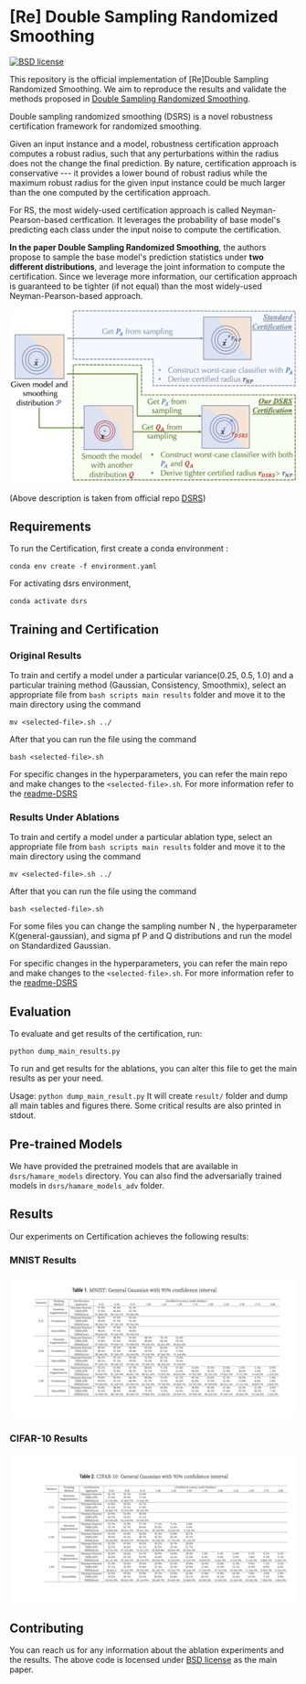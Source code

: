 # [Re] Double Sampling Randomized Smoothing

[![BSD license](https://img.shields.io/badge/License-BSD-blue.svg)](https://opensource.org/licenses/BSD-3-Clause)

This repository is the official implementation of [Re]Double Sampling Randomized Smoothing. We aim to reproduce the results and validate the methods proposed in [Double Sampling Randomized Smoothing](https://arxiv.org/abs/2206.07912).

Double sampling randomized smoothing (DSRS) is a novel robustness certification framework for randomized smoothing. 

Given an input instance and a model, robustness certification approach computes a robust radius, such that any perturbations within the radius does not the change the final prediction. By nature, certification approach is conservative --- it provides a lower bound of robust radius while the maximum robust radius for the given input instance could be much larger than the one computed by the certification approach.

For RS, the most widely-used certification approach is called Neyman-Pearson-based certfication. It leverages the probability of base model's predicting each class under the input noise to compute the certification.

**In the paper Double Sampling Randomized Smoothing**, the authors propose to sample the base model's prediction statistics under **two different distributions**, and leverage the joint information to compute the certification. Since we leverage more information, our certification approach is guaranteed to be tighter (if not equal) than the most widely-used Neyman-Pearson-based approach.

![High-Level Illustration of DSRS](dsrs/readme_fig/overall_pipeline.png)

(Above description is taken from official repo [DSRS](https://github.com/llylly/DSRS))

## Requirements

To run the Certification, first create a conda environment :

```setup
conda env create -f environment.yaml
```
For activating dsrs environment,
```
conda activate dsrs
```

## Training and Certification

### Original Results
To train and certify a model under a particular variance(0.25, 0.5, 1.0) and a particular training method (Gaussian, Consistency, Smoothmix), select an appropriate file from ```bash scripts main results``` folder and move it to the main directory using the command
```
mv <selected-file>.sh ../
```
After that you can run the file using the command 
```
bash <selected-file>.sh
```
For specific changes in the hyperparameters, you can refer the main repo and make changes to the ```<selected-file>.sh```. For more information refer to the [readme-DSRS](https://github.com/llylly/DSRS/blob/master/README.md)

### Results Under Ablations
To train and certify a model under a particular ablation type, select an appropriate file from ```bash scripts main results``` folder and move it to the main directory using the command
```
mv <selected-file>.sh ../
```
After that you can run the file using the command 
```
bash <selected-file>.sh
```
For some files you can change the sampling number N , the hyperparameter K(general-gaussian), and sigma pf P and Q distributions and run the model on Standardized Gaussian.

For specific changes in the hyperparameters, you can refer the main repo and make changes to the ```<selected-file>.sh```. For more information refer to the [readme-DSRS](https://github.com/llylly/DSRS/blob/master/README.md)

## Evaluation

To evaluate and get results of the certification, run:

```
python dump_main_results.py
```
To run and get results for the ablations, you can alter this file to get the main results as per your need.

Usage: `python dump_main_result.py`
It will create `result/` folder and dump all main tables and figures there. Some critical results are also printed in stdout.

## Pre-trained Models

We have provided the pretrained models that are available in `dsrs/hamare_models` directory. You can also find the adversarially trained models in `dsrs/hamare_models_adv` folder.


## Results

Our experiments on Certification achieves the following results:

### MNIST Results
![MNIST Results DSRS](figures_readme/mnist-results.png)

### CIFAR-10 Results
![CIFAR-10 Results DSRS](figures_readme/cifar-results.png)

## Contributing

You can reach us for any information about the ablation experiments and the results. The above code is locensed under [BSD license](https://opensource.org/licenses/BSD-3-Clause) as the main paper.
